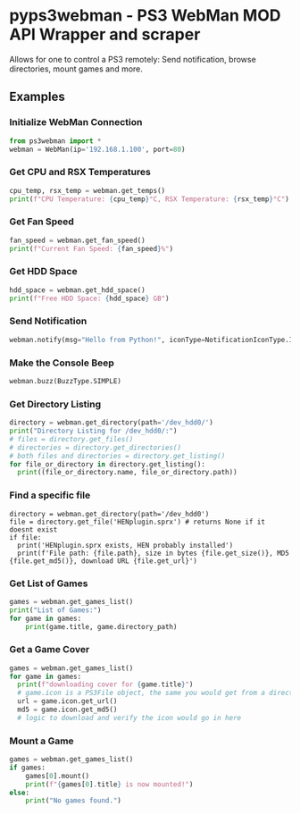 # pyps3webman - PS3 WebMan MOD API Wrapper and scraper
Allows for one to control a PS3 remotely: Send notification, browse directories, mount games and more.
## Examples

### Initialize WebMan Connection

```python
from ps3webman import *
webman = WebMan(ip='192.168.1.100', port=80)
```

### Get CPU and RSX Temperatures

```python
cpu_temp, rsx_temp = webman.get_temps()
print(f"CPU Temperature: {cpu_temp}°C, RSX Temperature: {rsx_temp}°C")
```

### Get Fan Speed

```python
fan_speed = webman.get_fan_speed()
print(f"Current Fan Speed: {fan_speed}%")
```

### Get HDD Space

```python
hdd_space = webman.get_hdd_space()
print(f"Free HDD Space: {hdd_space} GB")
```

### Send Notification

```python
webman.notify(msg="Hello from Python!", iconType=NotificationIconType.INFO, buzzType=BuzzType.SIMPLE) # buzzType is optional
```

### Make the Console Beep

```python
webman.buzz(BuzzType.SIMPLE)
```

### Get Directory Listing

```python
directory = webman.get_directory(path='/dev_hdd0/')
print("Directory Listing for /dev_hdd0/:")
# files = directory.get_files()
# directories = directory.get_directories()
# both files and directories = directory.get_listing()
for file_or_directory in directory.get_listing():
  print((file_or_directory.name, file_or_directory.path))
```

### Find a specific file

```python3
directory = webman.get_directory(path='/dev_hdd0')
file = directory.get_file('HENplugin.sprx') # returns None if it doesnt exist
if file:
  print('HENplugin.sprx exists, HEN probably installed')
  print(f'File path: {file.path}, size in bytes {file.get_size()}, MD5 {file.get_md5()}, download URL {file.get_url}')
```
### Get List of Games

```python
games = webman.get_games_list()
print("List of Games:")
for game in games:
    print(game.title, game.directory_path)
```

### Get a Game Cover
```python
games = webman.get_games_list()
for game in games:
  print(f"downloading cover for {game.title}")
  # game.icon is a PS3File object, the same you would get from a directory listing
  url = game.icon.get_url()
  md5 = game.icon.get_md5()
  # logic to download and verify the icon would go in here
```

### Mount a Game

```python
games = webman.get_games_list()
if games:
    games[0].mount()
    print(f"{games[0].title} is now mounted!")
else:
    print("No games found.")
```
